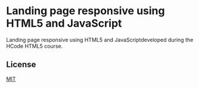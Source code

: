 # Landing page responsive using HTML5 and JavaScript

Landing page responsive using HTML5 and JavaScriptdeveloped during the HCode HTML5 course.

## License
[MIT](https://choosealicense.com/licenses/mit/)